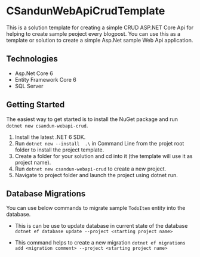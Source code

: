 # CSandunWebApiCrudTemplate
This is a solution template for creating a simple CRUD ASP.NET Core Api for helping to create sample peoject every blogpost.
You can use this as a template or solution to create a simple Asp.Net sample Web Api application.


## Technologies
* Asp.Net Core 6
* Entity Framework Core 6
* SQL Server

## Getting Started
The easiest way to get started is to install the NuGet package and run ```dotnet new csandun-webapi-crud```.
1. Install the latest .NET 6 SDK.
2. Run ```dotnet new --install  .\``` in Command Line from the projet root folder to install the project template.
3. Create a folder for your solution and cd into it (the template will use it as project name).
4. Run ```dotnet new csandun-webapi-crud``` to create a new project.
5. Navigate to project folder and launch the project using dotnet run.


## Database Migrations
You can use below commands to migrate sample ```TodoItem``` entity into the database.

* This is can be use to update database in current state of the database
```dotnet ef database update --project <starting project name>```

* This command helps to create a new migration
```dotnet ef migrations add <migration comment> --project <starting project name> ```
